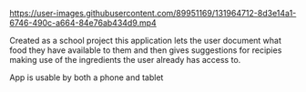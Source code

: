 

https://user-images.githubusercontent.com/89951169/131964712-8d3e14a1-6746-490c-a664-84e76ab434d9.mp4

Created as a school project this application lets the user document what food they have available to them and then gives suggestions for recipies making use of the ingredients the user already has access to.

App is usable by both a phone and tablet
